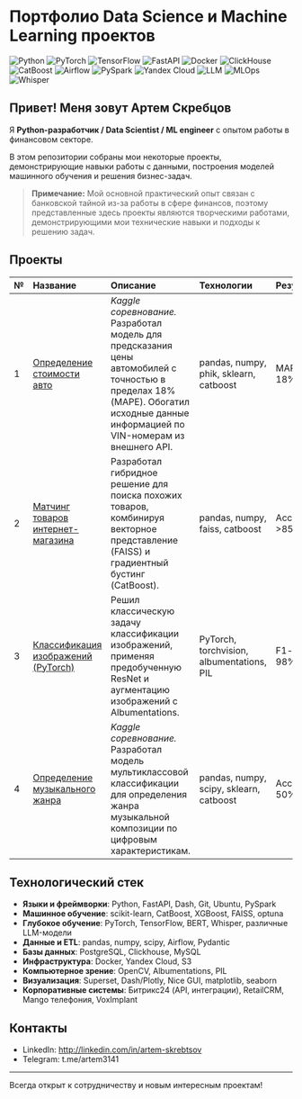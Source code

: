 # Портфолио Data Science и Machine Learning проектов

![Python](https://img.shields.io/badge/Python-3776AB?style=for-the-badge&logo=python&logoColor=white)
![PyTorch](https://img.shields.io/badge/PyTorch-EE4C2C?style=for-the-badge&logo=pytorch&logoColor=white)
![TensorFlow](https://img.shields.io/badge/TensorFlow-FF6F00?style=for-the-badge&logo=tensorflow&logoColor=white)
![FastAPI](https://img.shields.io/badge/FastAPI-009688?style=for-the-badge&logo=fastapi&logoColor=white)
![Docker](https://img.shields.io/badge/Docker-2496ED?style=for-the-badge&logo=docker&logoColor=white)
![ClickHouse](https://img.shields.io/badge/ClickHouse-FFCC01?style=for-the-badge&logo=clickhouse&logoColor=black)
![CatBoost](https://img.shields.io/badge/CatBoost-FFB13B?style=for-the-badge&logo=catboost&logoColor=black)
![Airflow](https://img.shields.io/badge/Airflow-017CEE?style=for-the-badge&logo=apache-airflow&logoColor=white)
![PySpark](https://img.shields.io/badge/PySpark-E25A1C?style=for-the-badge&logo=apache-spark&logoColor=white)
![Yandex Cloud](https://img.shields.io/badge/Yandex_Cloud-FC3F1D?style=for-the-badge&logo=yandex&logoColor=white)
![LLM](https://img.shields.io/badge/LLM-5A45FF?style=for-the-badge&logo=openai&logoColor=white)
![MLOps](https://img.shields.io/badge/MLOps-3399FF?style=for-the-badge&logoColor=white)
![Whisper](https://img.shields.io/badge/Whisper-5A45FF?style=for-the-badge&logo=openai&logoColor=white)


## Привет! Меня зовут Артем Скребцов

Я **Python-разработчик / Data Scientist / ML engineer** с опытом работы в финансовом секторе.

В этом репозитории собраны мои некоторые проекты, демонстрирующие навыки работы с данными, построения моделей машинного обучения и решения бизнес-задач.

> **Примечание:** Мой основной практический опыт связан с банковской тайной из-за работы в сфере финансов, поэтому представленные здесь проекты являются творческими работами, демонстрирующими мои технические навыки и подходы к решению задач.

## Проекты

| № | Название | Описание | Технологии | Результат |
| :- | :------- | :------- | :--------- | :-------- |
| 1 | [Определение стоимости авто](https://github.com/Skrebcov/Kaggle_Competitions/blob/main/Определение%20цены%20авто/определение_цены_авто_вер1.ipynb) | *Kaggle соревнование.* Разработал модель для предсказания цены автомобилей с точностью в пределах 18% (MAPE). Обогатил исходные данные информацией по VIN-номерам из внешнего API. | pandas, numpy, phik, sklearn, catboost | MAPE: 18% |
| 2 | [Матчинг товаров интернет-магазина](https://github.com/Skrebcov/Kaggle_and_Interesting_Projects/blob/main/Матчинг%20Товаров/Матчинг_в1.ipynb) | Разработал гибридное решение для поиска похожих товаров, комбинируя векторное представление (FAISS) и градиентный бустинг (CatBoost). | pandas, numpy, faiss, catboost | Accuracy: >85% |
| 3 | [Классификация изображений (PyTorch)](https://github.com/Skrebcov/Kaggle_and_Interesting_Projects/blob/main/Бинарная%20классификация%20изображений%20PyTorch%20ResNet/CatsAndDogsVer3.ipynb) | Решил классическую задачу классификации изображений, применяя предобученную ResNet и аугментацию изображений с Albumentations. | PyTorch, torchvision, albumentations, PIL | F1-score: 98% |
| 4 | [Определение музыкального жанра](https://github.com/Skrebcov/Kaggle_and_Interesting_Projects/blob/main/Определение%20жанра%20композиции/music_classificator_ver3.ipynb) | *Kaggle соревнование.* Разработал модель мультиклассовой классификации для определения жанра музыкальной композиции по цифровым характеристикам. | pandas, numpy, scipy, sklearn, catboost | Accuracy: 50% |

## Технологический стек

- **Языки и фреймворки**: Python, FastAPI, Dash, Git, Ubuntu, PySpark
- **Машинное обучение**: scikit-learn, CatBoost, XGBoost, FAISS, optuna
- **Глубокое обучение**: PyTorch, TensorFlow, BERT, Whisper, различные LLM-модели
- **Данные и ETL**: pandas, numpy, scipy, Airflow, Pydantic
- **Базы данных**: PostgreSQL, Clickhouse, MySQL
- **Инфраструктура**: Docker, Yandex Cloud, S3
- **Компьютерное зрение**: OpenCV, Albumentations, PIL
- **Визуализация**: Superset, Dash/Plotly, Nice GUI, matplotlib, seaborn
- **Корпоративные системы**: Битрикс24 (API, интеграции), RetailCRM, Mango телефония, VoxImplant

## Контакты
- LinkedIn: http://linkedin.com/in/artem-skrebtsov
- Telegram: t.me/artem3141

---
Всегда открыт к сотрудничеству и новым интересным проектам!
